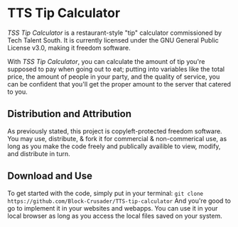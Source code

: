 # TTS Tip Calculator

*TSS Tip Calculator* is a restaurant-style "tip" calculator commissioned by Tech Talent South. It is currently licensed under the GNU General Public License v3.0, making it freedom software.

With *TSS Tip Calculator*, you can calculate the amount of tip you're supposed to pay when going out to eat; putting into variables like the total price, the amount of people in your party, and the quality of service, you can be confident that you'll get the proper amount to the server that catered to you.

## Distribution and Attribution
As previously stated, this project is copyleft-protected freedom software. You may use, distribute, & fork it for commercial & non-commerical use, as long as you make the code freely and publically availible to view, modify, and distribute in turn.

## Download and Use
To get started with the code, simply put in your terminal:
```git clone https://github.com/Block-Crusader/TTS-tip-calculator```
And you're good to go to implement it in your websites and webapps. You can use it in your local browser as long as you access the local files saved on your system.